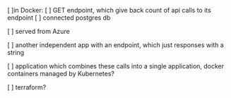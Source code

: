 [ ]in Docker:
    [ ] GET endpoint, which give back count of api calls to its endpoint
    [ ] connected postgres db

[ ] served from Azure

[ ] another independent app with an endpoint, which just responses with a string

[ ] application which combines these calls into a single application, docker containers managed by Kubernetes?

[ ] terraform?

